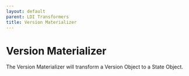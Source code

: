 ```yaml
---
layout: default
parent: LDI Transformers
title: Version Materializer
---
```


# Version Materializer

The Version Materializer will transform a Version Object to a State Object.